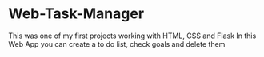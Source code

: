# Web-Task-Manager
This was one of my first projects working with HTML, CSS and Flask
In this Web App you can create a to do list, check goals and delete them
